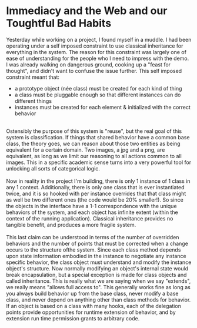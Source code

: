 Immediacy and the Web and our Toughtful Bad Habits
==================================================

Yesterday while working on a project, I found myself in a muddle. I had been operating under a self imposed constraint to use classical inheritance for everything in the system.  The reason for this constraint was largely one of ease of understanding for the people who I need to impress with the demo. I was already walking on dangerous ground, cooking up a "feast for thought", and didn&#39;t want to confuse the issue further.   This self imposed constraint meant that:<ul><li>a prototype object (née class) must be created for each kind of thing</li><li>a class must be pluggable enough so that different instances can do different things</li><li>instances must be created for each element & initialized with the correct behavior</li></ul><br>Ostensibly the purpose of this system is "reuse", but the real goal of this system is classification. If things that shared behavior have a common base class, the theory goes, we can reason about those two entities as being equivalent for a certain domain. Two images, a jpg and a png, are equivalent, as long as we limit our reasoning to all actions common to all images.  This in a specific academic sense turns into a very powerful tool for unlocking all sorts of categorical logic. <br><br>Now in reality in the project I&#39;m building, there is only 1 instance of 1 class in any 1 context. Additionally, there is only one class that is ever instantiated twice, and it is so hooked with per instance overrides that that class might as well be two different ones (the code would be 20% smaller!). So since the objects in the interface have a 1-1 correspondence with the unique behaviors of the system, and each object has infinite extent (within the context of the running application). Classical inheritance provides no tangible benefit, and produces a more fragile system.<br><br>This last claim can be understood in terms of the number of overridden behaviors and the number of points that must be corrected when a change occurs to the structure ofthe system.  Since each class method depends upon state information embodied in the instance to negotiate any instance specific behavior, the class object must understand and modify the instance object&#39;s structure.  Now normally modifying an object&#39;s internal state would break encapsulation, but a special exception is made for class objects and called inheritance.  This is really what we are saying when we say "extends", we really means "allows full access to". This generally works fine as long as you always build behavior up from the base class, never modify a base class, and never depend on anything other than class methods for behavior.  If an object is based on a class with many hooks, each of the delegation points provide opportunities for runtime extension of behavior, and by extension run time permission grants to arbitrary code. <br><br><br><br>